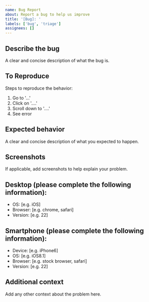 ```yaml
---
name: Bug Report
about: Report a bug to help us improve
title: '[Bug]: '
labels: ['bug', 'triage']
assignees: []
---
```


## Describe the bug
A clear and concise description of what the bug is.

## To Reproduce
Steps to reproduce the behavior:
1. Go to '...'
2. Click on '....'
3. Scroll down to '....'
4. See error

## Expected behavior
A clear and concise description of what you expected to happen.

## Screenshots
If applicable, add screenshots to help explain your problem.

## Desktop (please complete the following information):
- OS: [e.g. iOS]
- Browser: [e.g. chrome, safari]
- Version: [e.g. 22]

## Smartphone (please complete the following information):
- Device: [e.g. iPhone6]
- OS: [e.g. iOS8.1]
- Browser: [e.g. stock browser, safari]
- Version: [e.g. 22]

## Additional context
Add any other context about the problem here.
